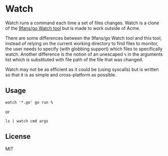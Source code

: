 # Watch

Watch runs a command each time a set of files changes. Watch is a
clone of the [9fans/go Watch
tool](https://github.com/9fans/go/blob/main/acme/Watch/main.go) but
is made to work outside of Acme.

There are some differences between the 9fans/go Watch tool and this
tool, instead of relying on the current working directory to find
files to monitor, the user needs to specify (with globbing support)
which files to specifically watch. Another difference is the notion
of an unescaped `%` in the arguments list which is substituted with
file path of the file that was changed.

Watch may not be as efficient as it could be (using syscalls) but is
written so that it is as simple and cross-platform as possible.

## Usage

    watch '*.go' go run %

or

	ls | watch cmd args

## License

MIT
